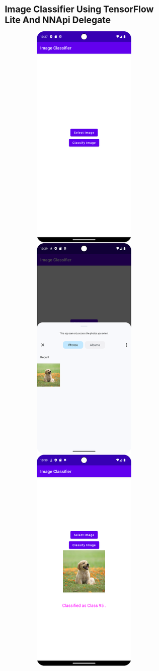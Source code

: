 <h1> Image Classifier Using TensorFlow Lite And NNApi Delegate</h1>
<p align="center">
<img src="https://github.com/DeepanshuDabas03/Image_Classifier/blob/master/Image%20Classifier-1.png" width="300" height=auto>
  <img src="https://github.com/DeepanshuDabas03/Image_Classifier/blob/master/Image%20Classifier-2.png" width="300" height=auto>
  <img src="https://github.com/DeepanshuDabas03/Image_Classifier/blob/master/Image%20Classifer-3.png" width="300" height=auto>
</p>
